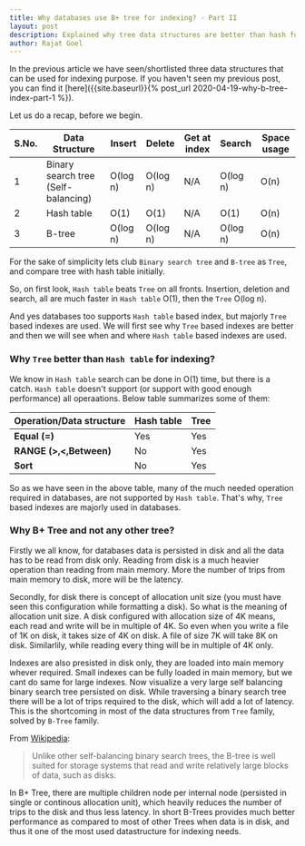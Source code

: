 ```yaml
---
title: Why databases use B+ tree for indexing? - Part II
layout: post
description: Explained why tree data structures are better than hash for indexing ind databases
author: Rajat Goel
---
```


In the previous article we have seen/shortlisted three data structures that can be used for indexing purpose. If you haven't seen my previous post, you can find it [here]({{site.baseurl}}{% post_url 2020-04-19-why-b-tree-index-part-1 %}).

Let us do a recap, before we begin.

| S.No. | Data Structure | Insert | Delete | Get at index | Search | Space usage |
| ------------ | ------------ | ------------ | ------------ | ------------ | ------------ | ------------ |
| 1 | Binary search tree (Self-balancing)| O(log n) | O(log n) | N/A | O(log n) | O(n) |
| 2 | Hash table | O(1) | O(1) | N/A | O(1) | O(n) |
| 3 | B-tree | O(log n) | O(log n) | N/A | O(log n) | O(n) |

For the sake of simplicity lets club `Binary search tree` and `B-tree` as `Tree`, and compare tree with hash table initially.

So, on first look, `Hash table` beats `Tree` on all fronts. Insertion, deletion and search, all are much faster in `Hash table` O(1), then the `Tree` O(log n).

And yes databases too supports `Hash table` based index, but majorly `Tree` based indexes are used. We will first see why `Tree` based indexes are better and then we will see when and where `Hash table` based indexes are used.

### Why `Tree` better than `Hash table` for indexing?
We know in `Hash table` search can be done in O(1) time, but there is a catch.  `Hash table` doesn't support (or support with good enough performance) all operaations. Below table summarizes some of them:


| Operation/Data structure | Hash table | Tree | 
| ----- | ------ | ----- |
| **Equal (=)** | Yes | Yes |
| **RANGE (>,<,Between)** | No | Yes |
| **Sort** | No | Yes |


So as we have seen in the above table, many of the much needed operation required in databases, are not supported by `Hash table`. That's why, `Tree` based indexes are majorly used in databases.

### Why B+ Tree and not any other tree?
Firstly we all know, for databases data is persisted in disk and all the data has to be read from disk only. Reading from disk is a much heavier operation than reading from main memory. More the number of trips from main memory to disk, more will be the latency.

Secondly, for disk there is concept of allocation unit size (you must have seen this configuration while formatting a disk). So what is the meaning of allocation unit size. A disk configured with allocation size of 4K means, each read and write will be in multiple of 4K. So even when you write a file of 1K on disk, it takes size of 4K on disk. A file of size 7K will take 8K on disk. Similarlily, while reading every thing will be in multiple of 4K only.

Indexes are also presisted in disk only, they are loaded into main memory whever required. Small indexes can be fully loaded in main memory, but we cant do same for large indexes. Now visualize a very large self balancing binary search tree persisted on disk. While traversing a binary search tree there will be a lot of trips required to the disk, which will add a lot of latency. This is the shortcoming in most of the data structures from `Tree` family,  solved by `B-Tree` family.

From [Wikipedia](https://en.wikipedia.org/wiki/B-tree):

> Unlike other self-balancing binary search trees, the B-tree is well suited for storage systems that read and write relatively large blocks of data, such as disks.

In B+ Tree, there are multiple children node per internal node (persisted in single or continous allocation unit), which heavily reduces the number of trips to the disk and thus less latency. In short B-Trees provides much better performance as compared to most of other Trees when data is in disk, and thus it one of the most used  datastructure for indexing needs.
